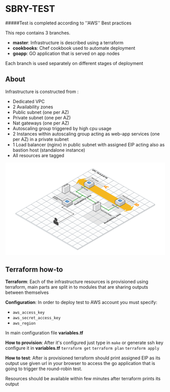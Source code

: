 SBRY-TEST
=============

#####Test is completed according to ''AWS'' Best practices

This repo contains 3 branches.



- **master**: Infrastructure is described using a terraform
- **cookbooks**: Chef cookbook used to automate deployment
- **goapp**: GO application that is served on app nodes


Each branch is used separately on different stages of deployment

About
-------------------------------
Infrastructure is constructed from :
- Dedicated VPC
- 2 Availability zones
- Public subnet (one per AZ)
- Private subnet (one per AZ)
- Nat gateways (one per AZ)
- Autoscaling group triggered by high cpu usage 
- 2 Instances within autoscaling group acting as web-app services (one per AZ) in a private subnet
- 1 Load balancer (nginx) in public subnet with assigned EIP acting also as bastion host (standalone instance)
- All resources are tagged 

![diagram](https://raw.githubusercontent.com/jszalkowski/sbry-test/master/cloud.png)

Terraform how-to
-------------------------------

**Terraform**: Each of the infrastructure resources is provisioned using terraform, main parts are split in to modules that are sharing outputs between themselves

**Configuration**: 
In order to deploy test to AWS account you must specify: 
- `aws_access_key`
- `aws_secret_access_key` 
- `aws_region`

In main configuration file **variables.tf**

**How to provision**: 
After it's configured just type in `make` or 
generate ssh key configure it in **variables.tf**
`terraform get`
`terraform plan` 
`terraform apply`

**How to test**: 
After is provisioned terraform should print assigned EIP as its output
use given url in your browser to access the go application that is going to trigger the round-robin test.

Resources should be available within few minutes after terraform prints its output
